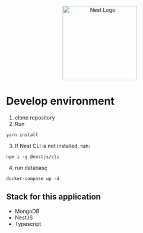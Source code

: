 <p align="center">
  <a href="http://nestjs.com/" target="blank"><img src="https://nestjs.com/img/logo-small.svg" width="200" alt="Nest Logo" /></a>
</p>

# Develop environment

1. clone repository
2. Run
````
yarn install
````
3. If Nest CLI is not installed, run:
```
npm i -g @nestjs/cli
```
4. run database
```
docker-compose up -d
```

## Stack for this application
* MongoDB
* NestJS
* Typescript
